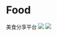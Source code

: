 # Food
美食分享平台
![](https://img-blog.csdnimg.cn/20201223160255697.png?x-oss-process=image/watermark,type_ZmFuZ3poZW5naGVpdGk,shadow_10,text_aHR0cHM6Ly9ibG9nLmNzZG4ubmV0L3dlaXhpbl80NTY0NzE1Ng==,size_16,color_FFFFFF,t_70)
![](https://img-bbs.csdn.net/upload/202003/12/1583983249_40812.png)
